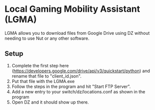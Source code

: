 # Local Gaming Mobility Assistant (LGMA)
LGMA allows you to download files from Google Drive using DZ without needing to use Nut or any other software.

## Setup
1) Complete the first step here (https://developers.google.com/drive/api/v3/quickstart/python) and rename that file to "client_id.json".
2) Put that file with the LGMA.exe
3) Follow the steps in the program and hit "Start FTP Server".
4) Add a new entry to your switch/dz/locations.conf as shown in the program
5) Open DZ and it should show up there.
